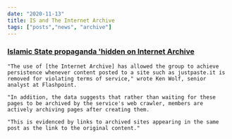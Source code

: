 ```yaml
---
date: "2020-11-13"
title: IS and The Internet Archive
tags: ["posts","news", "archive"]
---
```



### [Islamic State propaganda 'hidden on Internet Archive](https://www.bbc.com/news/technology-44112431)

```
"The use of [the Internet Archive] has allowed the group to achieve persistence whenever content posted to a site such as justpaste.it is removed for violating terms of service," wrote Ken Wolf, senior analyst at Flashpoint.

"In addition, the data suggests that rather than waiting for these pages to be archived by the service's web crawler, members are actively archiving pages after creating them.

"This is evidenced by links to archived sites appearing in the same post as the link to the original content."
```

